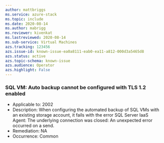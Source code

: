 ```yaml
---
author: mattbriggs
ms.service: azure-stack
ms.topic: include
ms.date: 2020-08-14
ms.author: mabrigg
ms.reviewer: kivenkat
ms.lastreviewed: 2020-08-14
ms.sub-service: Virtual Machines
azs.tracking: 123456
azs.issue-id: known-issue-ea0a8111-eab0-ea11-a812-000d3a5465d8
azs.status: active
azs.topic-schema: known-issue
azs.audience: Operator
azs.highlight: False
---
```

### SQL VM: Auto backup cannot be configured with TLS 1.2 enabled

- Applicable to: 2002
- Description: When configuring the automated backup of SQL VMs with an existing storage account, it fails with the error SQL Server IaaS Agent: The underlying connection was closed: An unexpected error occurred on a send. 
- Remediation: NA
- Occurrence: Common